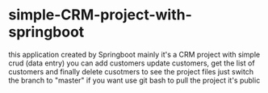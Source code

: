 # simple-CRM-project-with-springboot
this application created by Springboot mainly it's a CRM project with simple crud (data entry) 
you can add customers update customers, get the list of customers and finally delete cusotmers 
to see the project files just switch the branch to "master"
if you want use git bash to pull the project it's public 
